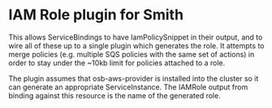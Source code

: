 # IAM Role plugin for Smith

This allows ServiceBindings to have IamPolicySnippet in their output, and
to wire all of these up to a single plugin which generates the role. It
attempts to merge policies (e.g. multiple SQS policies with the same set
of actions) in order to stay under the ~10kb limit for policies attached
to a role.

The plugin assumes that osb-aws-provider is installed into the cluster
so it can generate an appropriate ServiceInstance. The IAMRole output
from binding against this resource is the name of the generated role.
